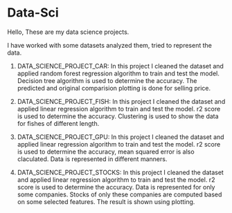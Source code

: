 # Data-Sci

Hello,
These are my data science projects.

I have worked with some datasets analyzed them, tried to represent the data.

1. DATA_SCIENCE_PROJECT_CAR: In this project I cleaned the dataset and applied random forest regression algorithm to train and test the model. Decision tree algorithm is used to determine the accuracy. The predicted and original comparision plotting is done for selling price.

2. DATA_SCIENCE_PROJECT_FISH: In this project I cleaned the dataset and applied linear regression algorithm to train and test the model. r2 score is used to determine the accuracy. Clustering is used to show the data for fishes of different length.

3. DATA_SCIENCE_PROJECT_GPU: In this project I cleaned the dataset and applied linear regression algorithm to train and test the model. r2 score is used to determine the accuracy, mean squared error is also claculated. Data is represented in different manners.

4. DATA_SCIENCE_PROJECT_STOCKS: In this project I cleaned the dataset and applied linear regression algorithm to train and test the model. r2 score is used to determine the accuracy. Data is represented for only some companies. Stocks of only these companies are computed based on some selected features. The result is shown using plotting.
